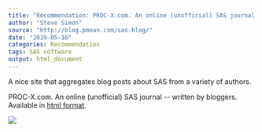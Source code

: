```yaml
---
title: "Recommendation: PROC-X.com. An online (unofficial) SAS journal -- written by bloggers"
author: "Steve Simon"
source: "http://blog.pmean.com/sas-blog/"
date: "2019-05-10"
categories: Recommendation
tags: SAS software
output: html_document
---
```


A nice site that aggregates blog posts about SAS from a variety of
authors.

<!---More--->

PROC-X.com. An online (unofficial) SAS journal -- written by bloggers.
Available in [html format](http://proc-x.com/).

![](http://www.pmean.com/images/images/19/sas-blog01.png)




